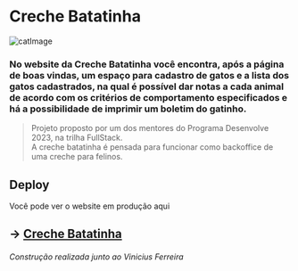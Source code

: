 # Creche Batatinha   
![catImage](https://github.com/chrixtianny/creche-batatinha/assets/102628110/b6369cb7-733f-4a40-97f2-49f120276664)
### No website da Creche Batatinha você encontra, após a página de boas vindas, um espaço para cadastro de gatos e a lista dos gatos cadastrados, na qual é possível dar notas a cada animal de acordo com os critérios de comportamento especificados e há a possibilidade de imprimir um boletim do gatinho.

>Projeto proposto por um dos mentores do Programa Desenvolve 2023, na trilha FullStack.  
>A creche batatinha é pensada para funcionar como backoffice de uma creche para felinos.  


## Deploy
Você pode ver o website em produção aqui 
## -> [Creche Batatinha](https://chrixtianny.github.io/creche-batatinha/)  
###### Construção realizada junto ao Vinicius Ferreira
